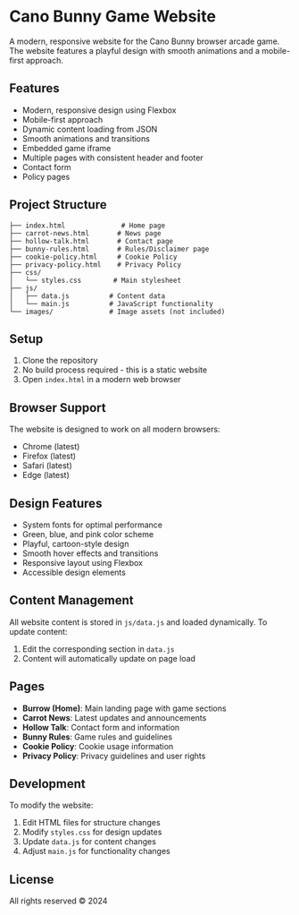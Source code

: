 # Cano Bunny Game Website

A modern, responsive website for the Cano Bunny browser arcade game. The website features a playful design with smooth animations and a mobile-first approach.

## Features

- Modern, responsive design using Flexbox
- Mobile-first approach
- Dynamic content loading from JSON
- Smooth animations and transitions
- Embedded game iframe
- Multiple pages with consistent header and footer
- Contact form
- Policy pages

## Project Structure

```
├── index.html              # Home page
├── carrot-news.html       # News page
├── hollow-talk.html       # Contact page
├── bunny-rules.html       # Rules/Disclaimer page
├── cookie-policy.html     # Cookie Policy
├── privacy-policy.html    # Privacy Policy
├── css/
│   └── styles.css        # Main stylesheet
├── js/
│   ├── data.js          # Content data
│   └── main.js          # JavaScript functionality
└── images/              # Image assets (not included)
```

## Setup

1. Clone the repository
2. No build process required - this is a static website
3. Open `index.html` in a modern web browser

## Browser Support

The website is designed to work on all modern browsers:

- Chrome (latest)
- Firefox (latest)
- Safari (latest)
- Edge (latest)

## Design Features

- System fonts for optimal performance
- Green, blue, and pink color scheme
- Playful, cartoon-style design
- Smooth hover effects and transitions
- Responsive layout using Flexbox
- Accessible design elements

## Content Management

All website content is stored in `js/data.js` and loaded dynamically. To update content:

1. Edit the corresponding section in `data.js`
2. Content will automatically update on page load

## Pages

- **Burrow (Home)**: Main landing page with game sections
- **Carrot News**: Latest updates and announcements
- **Hollow Talk**: Contact form and information
- **Bunny Rules**: Game rules and guidelines
- **Cookie Policy**: Cookie usage information
- **Privacy Policy**: Privacy guidelines and user rights

## Development

To modify the website:

1. Edit HTML files for structure changes
2. Modify `styles.css` for design updates
3. Update `data.js` for content changes
4. Adjust `main.js` for functionality changes

## License

All rights reserved © 2024
